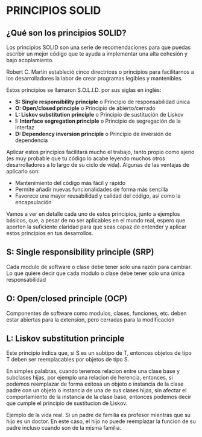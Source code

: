 # PRINCIPIOS SOLID

## ¿Qué son los principios SOLID?
Los principios SOLID son una serie de recomendaciones para que puedas escribir un mejor código que te ayuda a implementar una alta cohesión y bajo acoplamiento.

Robert C. Martin estableció cinco directrices o principios para facilitarnos a los desarrolladores la labor de crear programas legibles y mantenibles.

Estos principios se llamaron S.O.L.I.D. por sus siglas en inglés:

* **S: Single responsibility principle** o Principio de responsabilidad única
* **O: Open/closed principle** o Principio de abierto/cerrado
* **L: Liskov substitution principle** o Principio de sustitución de Liskov
* **I: Interface segregation principle** o Principio de segregación de la interfaz
* **D: Dependency inversion principle** o Principio de inversión de dependencia

Aplicar estos principios facilitará mucho el trabajo, tanto propio como ajeno (es muy probable que tu código lo acabe leyendo muchos otros desarrolladores a lo largo de su ciclo de vida). Algunas de las ventajas de aplicarlo son:

* Mantenimiento del código más fácil y rápido
* Permite añadir nuevas funcionalidades de forma más sencilla
* Favorece una mayor reusabilidad y calidad del código, así como la encapsulación

Vamos a ver en detalle cada uno de estos principios, junto a ejemplos básicos, que, a pesar de no ser aplicables en el mundo real, espero que aporten la suficiente claridad para que seas capaz de entender y aplicar estos principios en tus desarrollos.

## S: Single responsibility principle (SRP)

Cada modulo de software o clase debe tener solo una razón para cambiar. Lo que quiere decir que cada modulo o clase debe tener solo una única responsabilidad

## O: Open/closed principle (OCP)

Componentes de software como modulos, clases, funciones, etc. deben estar abiertas para la extension, pero cerradas para la modificacion

## L: Liskov substitution principle

Este principio indica que, si S es un subtipo de T, entonces objetos de tipo T deben ser reemplacables por objetos de tipo S.

En simples palabras, cuando tenemos relacion entre una clase base y subclases hijas, por ejemplo una relacion de herencia, entonces, si podemos reemplazar de forma exitosa un objeto o instancia de la clase padre con un objeto o instancia de una de sus clases hijas, sin afectar el comportamiento de la instancia de la clase base, entonces podemos decir que cumple el principio de sustitucion de Liskov.

Ejemplo de la vida real. Si un padre de familia es profesor mientras que su hijo es un doctor. En este caso, el hijo no puede reemplazar la funcion de su padre incluso cuando son de la misma familia.
